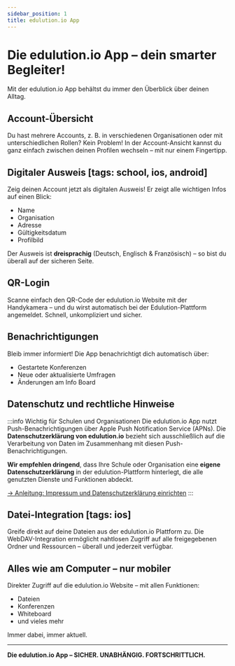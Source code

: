 ```yaml
---
sidebar_position: 1
title: edulution.io App
---
```


# Die edulution.io App – dein smarter Begleiter!

Mit der edulution.io App behältst du immer den Überblick über deinen Alltag.

## Account-Übersicht

Du hast mehrere Accounts, z. B. in verschiedenen Organisationen oder mit unterschiedlichen Rollen? Kein Problem! In der Account-Ansicht kannst du ganz einfach zwischen deinen Profilen wechseln – mit nur einem Fingertipp.

## Digitaler Ausweis [tags: school, ios, android]

Zeig deinen Account jetzt als digitalen Ausweis! Er zeigt alle wichtigen Infos auf einen Blick:

- Name
- Organisation
- Adresse
- Gültigkeitsdatum
- Profilbild

Der Ausweis ist **dreisprachig** (Deutsch, Englisch & Französisch) – so bist du überall auf der sicheren Seite.

## QR-Login 
Scanne einfach den QR-Code der edulution.io Website mit der Handykamera – und du wirst automatisch bei der Edulution-Plattform angemeldet. Schnell, unkompliziert und sicher.

## Benachrichtigungen

Bleib immer informiert! Die App benachrichtigt dich automatisch über:

- Gestartete Konferenzen
- Neue oder aktualisierte Umfragen
- Änderungen am Info Board

## Datenschutz und rechtliche Hinweise

:::info Wichtig für Schulen und Organisationen
Die edulution.io App nutzt Push-Benachrichtigungen über Apple Push Notification Service (APNs). Die **Datenschutzerklärung von edulution.io** bezieht sich ausschließlich auf die Verarbeitung von Daten im Zusammenhang mit diesen Push-Benachrichtigungen.

**Wir empfehlen dringend**, dass Ihre Schule oder Organisation eine **eigene Datenschutzerklärung** in der edulution-Plattform hinterlegt, die alle genutzten Dienste und Funktionen abdeckt.

[→ Anleitung: Impressum und Datenschutzerklärung einrichten](/docs/edulution-ui/features/impressum-datenschutz)
:::

## Datei-Integration [tags: ios]

Greife direkt auf deine Dateien aus der edulution.io Plattform zu. Die WebDAV-Integration ermöglicht nahtlosen Zugriff auf alle freigegebenen Ordner und Ressourcen – überall und jederzeit verfügbar.

## Alles wie am Computer – nur mobiler

Direkter Zugriff auf die edulution.io Website – mit allen Funktionen:

- Dateien
- Konferenzen
- Whiteboard
- und vieles mehr

Immer dabei, immer aktuell.

---

**Die edulution.io App – SICHER. UNABHÄNGIG. FORTSCHRITTLICH.**